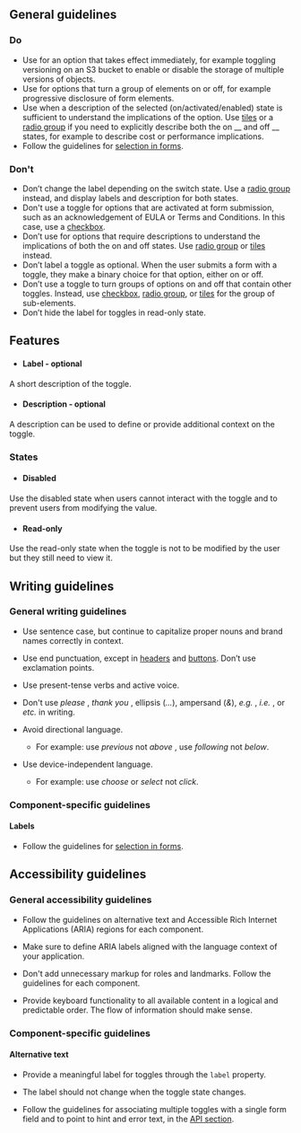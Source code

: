 ## General guidelines

### Do

  * Use for an option that takes effect immediately, for example toggling versioning on an S3 bucket to enable or disable the storage of multiple versions of objects.
  * Use for options that turn a group of elements on or off, for example progressive disclosure of form elements.
  * Use when a description of the selected (on/activated/enabled) state is sufficient to understand the implications of the option. Use [tiles](/components/tiles/?tabId=playground) or a [radio group](/components/radio-group/?tabId=playground) if you need to explicitly describe both the on __ and off __ states, for example to describe cost or performance implications.
  * Follow the guidelines for [selection in forms](/patterns/general/selection/).



### Don't

  * Don’t change the label depending on the switch state. Use a [radio group ](/components/radio-group/?tabId=playground)instead, and display labels and description for both states.
  * Don't use a toggle for options that are activated at form submission, such as an acknowledgement of EULA or Terms and Conditions. In this case, use a [checkbox](/components/checkbox/).
  * Don’t use for options that require descriptions to understand the implications of both the on and off states. Use [radio group](/components/radio-group/?tabId=playground) or [tiles](/components/tiles/?tabId=playground) instead.
  * Don’t label a toggle as optional. When the user submits a form with a toggle, they make a binary choice for that option, either on or off.
  * Don’t use a toggle to turn groups of options on and off that contain other toggles. Instead, use [checkbox](/components/checkbox/), [radio group](/components/radio-group/?tabId=playground), or [tiles](/components/tiles/?tabId=playground) for the group of sub-elements.
  * Don’t hide the label for toggles in read-only state.



## Features

  * #### Label \- optional

A short description of the toggle.  


  * #### Description \- optional

A description can be used to define or provide additional context on the toggle.




### States

  * #### Disabled

Use the disabled state when users cannot interact with the toggle and to prevent users from modifying the value. 

  * #### Read-only

Use the read-only state when the toggle is not to be modified by the user but they still need to view it.




## Writing guidelines

### General writing guidelines

  * Use sentence case, but continue to capitalize proper nouns and brand names correctly in context.

  * Use end punctuation, except in [headers](/components/header/?tabId=usage) and [buttons](/components/button/?tabId=usage). Don’t use exclamation points.

  * Use present-tense verbs and active voice.

  * Don't use _please_ , _thank you_ , ellipsis (_..._), ampersand (_&_), _e.g._ , _i.e._ , or _etc._ in writing.

  * Avoid directional language.

    * For example: use _previous_ not _above_ , use _following_ not _below_.

  * Use device-independent language.

    * For example: use _choose_ or _select_ not _click_.




### Component-specific guidelines

#### Labels

  * Follow the guidelines for [selection in forms](/patterns/general/selection/).




## Accessibility guidelines

### General accessibility guidelines

  * Follow the guidelines on alternative text and Accessible Rich Internet Applications (ARIA) regions for each component.

  * Make sure to define ARIA labels aligned with the language context of your application.

  * Don't add unnecessary markup for roles and landmarks. Follow the guidelines for each component.

  * Provide keyboard functionality to all available content in a logical and predictable order. The flow of information should make sense.




### Component-specific guidelines

#### Alternative text

  * Provide a meaningful label for toggles through the `label` property.

  * The label should not change when the toggle state changes.

  * Follow the guidelines for associating multiple toggles with a single form field and to point to hint and error text, in the [API section](/components/toggle/?tabId=api).  





